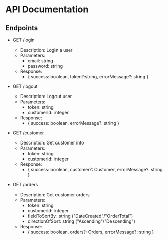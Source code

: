 # API Documentation

## Endpoints

- GET /login

  - Description: Login a user
  - Parameters:
    - email: string
    - password: string
  - Response:
    - { success: boolean, token?:string, errorMessage?: string }

- GET /logout

  - Description: Logout user
  - Parameters:
    - token: string
    - customerId: integer
  - Response:
    - { success: boolean, errorMessage?: string }

- GET /customer

  - Description: Get customer info
  - Parameters:
    - token: string
    - customerId: integer
  - Response:
    - { success: boolean, customer?: Customer, errorMessage?: string }

- GET /orders

  - Description: Get customer orders
  - Parameters:
    - token: string
    - customerId: integer
    - fieldToSortBy: string ("DateCreated"/"OrderTotal")
    - directionOfSort: string ("Ascending"/"Descending")
  - Response:
    - { success: boolean, orders?: Orders, errorMessage?: string }
